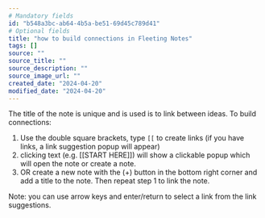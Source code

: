 ```yaml
---
# Mandatory fields
id: "b548a3bc-ab64-4b5a-be51-69d45c789d41"
# Optional fields
title: "how to build connections in Fleeting Notes"
tags: []
source: ""
source_title: ""
source_description: ""
source_image_url: ""
created_date: "2024-04-20"
modified_date: "2024-04-20"
---
```

The title of the note is unique and is used is to link between ideas. To build connections:

1. Use the double square brackets, type `[[` to create links (if you have links, a link suggestion popup will appear)
2. clicking text (e.g. [[START HERE]]) will show a clickable popup which will open the note or create a note.
3. OR create a new note with the (+) button in the bottom right corner and add a title to the note. Then repeat step 1 to link the note.

Note: you can use arrow keys and enter/return to select a link from the link suggestions.
